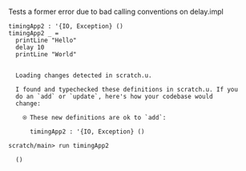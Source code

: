 Tests a former error due to bad calling conventions on delay.impl

``` unison
timingApp2 : '{IO, Exception} ()
timingApp2 _ =
  printLine "Hello"
  delay 10
  printLine "World"
```

``` ucm :added-by-ucm

  Loading changes detected in scratch.u.

  I found and typechecked these definitions in scratch.u. If you
  do an `add` or `update`, here's how your codebase would
  change:

    ⍟ These new definitions are ok to `add`:
    
      timingApp2 : '{IO, Exception} ()
```

``` ucm
scratch/main> run timingApp2

  ()
```
